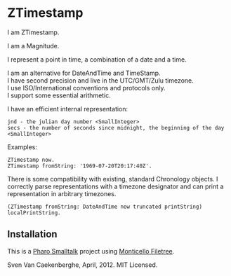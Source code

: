 # ZTimestamp

I am ZTimestamp.


I am a Magnitude.


I represent a point in time, a combination of a date and a time.


I am an alternative for DateAndTime and TimeStamp.  
I have second precision and live in the UTC/GMT/Zulu timezone.  
I use ISO/International conventions and protocols only.   
I support some essential arithmetic.  

I have an efficient internal representation:

	jnd - the julian day number <SmallInteger>
	secs - the number of seconds since midnight, the beginning of the day <SmallInteger>

Examples:

	ZTimestamp now.
	ZTimestamp fromString: '1969-07-20T20:17:40Z'.

There is some compatibility with existing, standard Chronology objects.
I correctly parse representations with a timezone designator
and can print a representation in arbitrary timezones. 

	(ZTimestamp fromString: DateAndTime now truncated printString) localPrintString.

## Installation

This is a [Pharo Smalltalk](http://wwww.pharo.st) project 
using [Monticello Filetree](https://github.com/dalehenrich/filetree).

Sven Van Caekenberghe, April, 2012. MIT Licensed.
